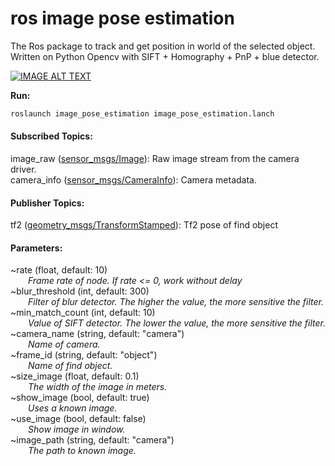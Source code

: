 # ros image pose estimation

The Ros package to track and get position in world of the selected object.
Written on Python Opencv with SIFT + Homography + PnP + blue detector.

[![IMAGE ALT TEXT](http://img.youtube.com/vi/V6yGv8Z46hM/0.jpg)](https://youtu.be/V6yGv8Z46hM "ros image pose estimation")

**Run:**
```bash
roslaunch image_pose_estimation image_pose_estimation.lanch 
```

#### Subscribed Topics:

image_raw ([sensor_msgs/Image](http://docs.ros.org/api/sensor_msgs/html/msg/Image.html)): Raw image stream from the camera driver.<br/>
camera_info ([sensor_msgs/CameraInfo](http://docs.ros.org/api/sensor_msgs/html/msg/CameraInfo.html)): Camera metadata.<br/>

#### Publisher Topics:
tf2 ([geometry_msgs/TransformStamped](http://docs.ros.org/api/geometry_msgs/html/msg/TransformStamped.html)): Tf2 pose of find object<br/> 

#### Parameters:

~rate (float, default: 10)<br/>
&emsp;&emsp;*Frame rate of node. If rate <= 0, work without delay<br/>*
~blur_threshold (int, default: 300)<br/>
&emsp;&emsp;*Filter of blur detector. The higher the value, the more sensitive the filter.<br/>*
~min_match_count (int, default: 10)<br/>
&emsp;&emsp;*Value of SIFT detector. The lower the value, the more sensitive the filter.<br/>*
~camera_name (string, default: "camera")<br/>
&emsp;&emsp;*Name of camera.<br/>*
~frame_id (string, default: "object")<br/>
&emsp;&emsp;*Name of find object.<br/>*
~size_image (float, default: 0.1)<br/>
&emsp;&emsp;*The width of the image in meters.<br/>*
~show_image (bool, default: true)<br/>
&emsp;&emsp;*Uses a known image.<br/>*
~use_image (bool, default: false)<br/>
&emsp;&emsp;*Show image in window.<br/>*
~image_path (string, default: "camera")<br/>
&emsp;&emsp;*The path to known image.<br/>*